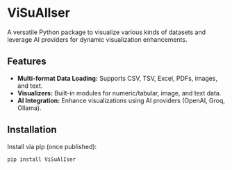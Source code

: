 # ViSuAlIser



A versatile Python package to visualize various kinds of datasets and leverage AI providers for dynamic visualization enhancements.

## Features

- **Multi-format Data Loading:** Supports CSV, TSV, Excel, PDFs, images, and text.
- **Visualizers:** Built-in modules for numeric/tabular, image, and text data.
- **AI Integration:** Enhance visualizations using AI providers (OpenAI, Groq, Ollama).

## Installation

Install via pip (once published):
```bash
pip install ViSuAlIser
